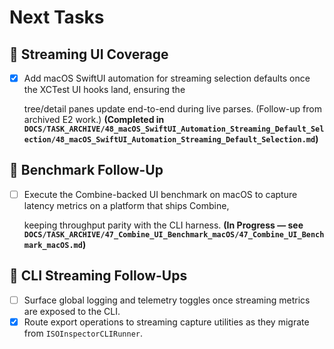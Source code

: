 # Next Tasks

## 🧪 Streaming UI Coverage

- [x] Add macOS SwiftUI automation for streaming selection defaults once the XCTest UI hooks land, ensuring the

  tree/detail panes update end-to-end during live parses. (Follow-up from archived E2 work.) **(Completed in
  `DOCS/TASK_ARCHIVE/48_macOS_SwiftUI_Automation_Streaming_Default_Selection/48_macOS_SwiftUI_Automation_Streaming_Default_Selection.md`)**

## 🔬 Benchmark Follow-Up

- [ ] Execute the Combine-backed UI benchmark on macOS to capture latency metrics on a platform that ships Combine,

  keeping throughput parity with the CLI harness. **(In Progress — see `DOCS/TASK_ARCHIVE/47_Combine_UI_Benchmark_macOS/47_Combine_UI_Benchmark_macOS.md`)**

## 🔭 CLI Streaming Follow-Ups

- [ ] Surface global logging and telemetry toggles once streaming metrics are exposed to the CLI.
- [x] Route export operations to streaming capture utilities as they migrate from `ISOInspectorCLIRunner`.
